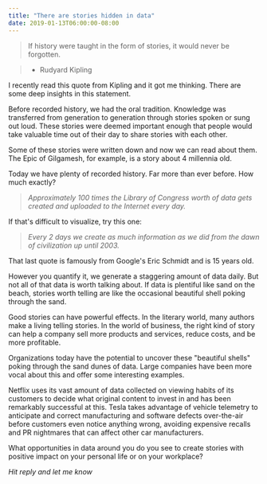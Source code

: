 ```yaml
---
title: "There are stories hidden in data"
date: 2019-01-13T06:00:00-08:00
---
```


> If history were taught in the form of stories, it would never be forgotten.

> - Rudyard Kipling

I recently read this quote from Kipling and it got me thinking. There are some deep insights in this statement.

Before recorded history, we had the oral tradition. Knowledge was transferred from generation to generation through stories spoken or sung out loud. These stories were deemed important enough that people would take valuable time out of their day to share stories with each other.

Some of these stories were written down and now we can read about them. The Epic of Gilgamesh, for example, is a story about 4 millennia old.

Today we have plenty of recorded history. Far more than ever before. How much exactly?

> _Approximately 100 times the Library of Congress worth of data gets created and uploaded to the Internet every day._

If that's difficult to visualize, try this one:

> _Every 2 days we create as much information as we did from the dawn of civilization up until 2003._

That last quote is famously from Google's Eric Schmidt and is 15 years old.

However you quantify it, we generate a staggering amount of data daily. But not all of that data is worth talking about. If data is plentiful like sand on the beach, stories worth telling are like the occasional beautiful shell poking through the sand.

Good stories can have powerful effects. In the literary world, many authors make a living telling stories. In the world of business, the right kind of story can help a company sell more products and services, reduce costs, and be more profitable.

Organizations today have the potential to uncover these "beautiful shells" poking through the sand dunes of data. Large companies have been more vocal about this and offer some interesting examples.

Netflix uses its vast amount of data collected on viewing habits of its customers to decide what original content to invest in and has been remarkably successful at this. Tesla takes advantage of vehicle telemetry to anticipate and correct manufacturing and software defects over-the-air before customers even notice anything wrong, avoiding expensive recalls and PR nightmares that can affect other car manufacturers.

What opportunities in data around you do you see to create stories with positive impact on your personal life or on your workplace?

_Hit reply and let me know_